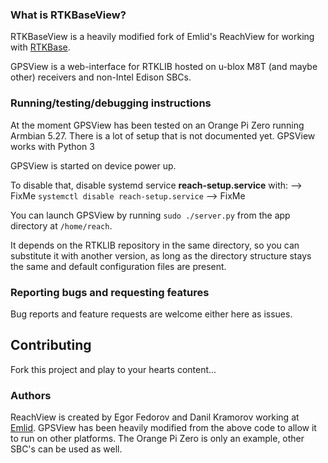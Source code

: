 ### What is RTKBaseView?

RTKBaseView is a heavily modified fork of Emlid's ReachView for working with [RTKBase](https://github.com/Stefal/rtkbase).

GPSView is a web-interface for RTKLIB hosted on u-blox M8T (and maybe other) receivers and non-Intel Edison SBCs.

### Running/testing/debugging instructions

At the moment GPSView has been tested on an Orange Pi Zero running Armbian 5.27. There is a lot of setup that is not documented yet.
GPSView works with Python 3

GPSView is started on device power up.

To disable that, disable systemd service **reach-setup.service** with:  --> FixMe
`systemctl disable reach-setup.service` --> FixMe

You can launch GPSView by running `sudo ./server.py` from the app directory at `/home/reach`.

It depends on the RTKLIB repository in the same directory, so you can substitute it with another version, as long as the directory structure stays the same and default configuration files are present.

### Reporting bugs and requesting features

Bug reports and feature requests are welcome either here as issues.

## Contributing

Fork this project and play to your hearts content...

### Authors

ReachView is created by Egor Fedorov and Danil Kramorov working at [Emlid](https://emlid.com/).
GPSView has been heavily modified from the above code to allow it to run on other platforms. The Orange Pi Zero is only an example, other SBC's can be used as well.
